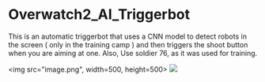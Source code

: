 # Overwatch2_AI_Triggerbot
This is an automatic triggerbot that uses a CNN model to detect robots in the screen ( only in the training camp ) and then triggers the shoot button when you are aiming at one. Also, Use soldier 76, as it was used for training.

<img src="image.png", width=500, height=500></img>
<img src="video.gif">
